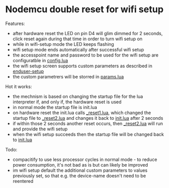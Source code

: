# Nodemcu double reset for wifi setup

Features:
  * after hardware reset the LED on pin D4 will glim dimmed for 2 seconds, click reset again during that time in order to turn wifi setup on
  * while in wifi-setup mode the LED keeps flashing
  * wifi setup mode ends automatically after successful wifi setup
  * the accesspoint name and password to be used for the wifi setup are configuratble in [config.lua]()
  * the wifi setup screen supports custom parameters as described in [enduser-setup](https://nodemcu.readthedocs.io/en/release/modules/enduser-setup/)
  * the custom parametrers will be storred in [params.lua]()

Hot it works:
  * the mechnism is based on changing the startup file for the lua interpreter if, and only if, the hardware reset is used
  * in normal mode the startup file is init.lua
  * on hardware reset the init.lua calls [_reset1.lua](), which changed the startup file to [_reset2.lua]() and changes it back to [init.lua]() after 2 seconds
  * if within those 2 seconds another reset occurs, then [_reset2.lua]() will run and provide the wifi setup
  * when the wifi setup succeeds then the startup file will be changed back to [init.lua]()

Todo:
  * compacitify to use less processor cycles in normal mode - to reduce power consumption, it's not bad as is but can likely be improved
  * im wifi setup default the additional custom parameters to values previously set, so that e.g. the device-name doesn't need to be reentered
